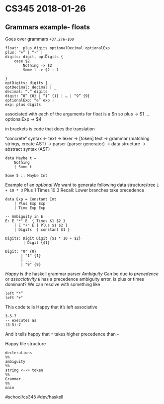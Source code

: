 # CS345 2018-01-26
## Grammars example-  floats 
Goes over grammars
`+37.27e-100`
```
float:  plus digits optionalDecimal optionalExp
plus: “+” | “-“ | _
digits: digit, optDigits {
	case $2
		Nothing -> $2
		Some l -> $2 : l

}
optDigits: digits | _
optDecimal: decimal | _
decimal: “.” digits
digit: “0” {0} | “1” {1} | … | “9” {9}
optionalExp: “e” exp |
exp: plus digits 
```
associated with each of the arguments for float is a $n so plus -> $1 … optionalExp -> $4

in brackets is code that does the translation 

“concrete” syntax <- text -> lexer -> [token]
text -> grammar (matching strings, create AST) -> parser (parser generator) -> data structure -> abstract syntax (AST)

```
data Maybe t = 
 	Nothing
	| Some t

Some 5 :: Maybe Int
```
Example of an *optional* 
We want to generate following data structure/tree
`1 + 10 * 3`
		Plus
	1		Times
		10			3
Recall: Lower branches take precedence
```
data Exp = Constant Int
	| Plus Exp Exp
	| Time Exp Exp

-- Ambiguity in E
E: E "*" E  { Times $1 $2 }
	| E "+" E { Plus $1 $2 }
	| Digits  { constant $1 }

Digits: Digit Digit {$1 * 10 + $2}
		| Digit {$1}

Digit: "0" {0}
	   | "1" {1}
	   | ....
	   | "9" {9}

```
*Happy* is the haskell grammar parser
*Ambiguity* Can be due to *precedence* or *associativity* 
`E` has a precedence ambiguity error, is plus or times dominant?
We can resolve with something like
```
left “*”
left "+"
```
This code tells Happy that it’s left associative 
```
3-5-7
-- executes as
(3-5)-7
```
And it tells happy that `*` takes higher precedence than `+`

Happy file structure 
```
declerations
%%
ambiguity
%%
string <--> token 
%%
Grammar
%%
main
```
#school/cs345 #dev/haskell